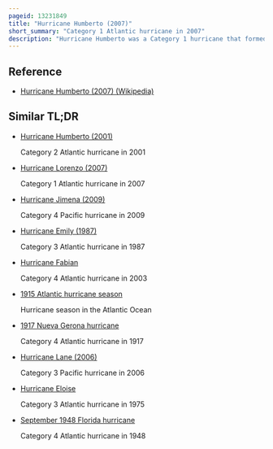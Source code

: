 ```yaml
---
pageid: 13231849
title: "Hurricane Humberto (2007)"
short_summary: "Category 1 Atlantic hurricane in 2007"
description: "Hurricane Humberto was a Category 1 hurricane that formed and intensified faster than any other North Atlantic tropical cyclone on record, before landfall. Humberto was the Eighth named Storm and third Hurricane of the 2007 atlantic Hurricane Season it developed in the northwestern Gulf of Mexico on september 12 2007. The tropical Cyclone rapidly strengthened and struck High Island, Texas, with Winds of about 90 Mph early on September 13. It steadily weakened after moving ashore, and on September 14, Humberto began dissipating over northwestern Georgia as it interacted with an approaching cold front."
---
```


## Reference

- [Hurricane Humberto (2007) (Wikipedia)](https://en.wikipedia.org/?curid=13231849)

## Similar TL;DR

- [Hurricane Humberto (2001)](/tldr/en/hurricane-humberto-2001)

  Category 2 Atlantic hurricane in 2001

- [Hurricane Lorenzo (2007)](/tldr/en/hurricane-lorenzo-2007)

  Category 1 Atlantic hurricane in 2007

- [Hurricane Jimena (2009)](/tldr/en/hurricane-jimena-2009)

  Category 4 Pacific hurricane in 2009

- [Hurricane Emily (1987)](/tldr/en/hurricane-emily-1987)

  Category 3 Atlantic hurricane in 1987

- [Hurricane Fabian](/tldr/en/hurricane-fabian)

  Category 4 Atlantic hurricane in 2003

- [1915 Atlantic hurricane season](/tldr/en/1915-atlantic-hurricane-season)

  Hurricane season in the Atlantic Ocean

- [1917 Nueva Gerona hurricane](/tldr/en/1917-nueva-gerona-hurricane)

  Category 4 Atlantic hurricane in 1917

- [Hurricane Lane (2006)](/tldr/en/hurricane-lane-2006)

  Category 3 Pacific hurricane in 2006

- [Hurricane Eloise](/tldr/en/hurricane-eloise)

  Category 3 Atlantic hurricane in 1975

- [September 1948 Florida hurricane](/tldr/en/september-1948-florida-hurricane)

  Category 4 Atlantic hurricane in 1948
